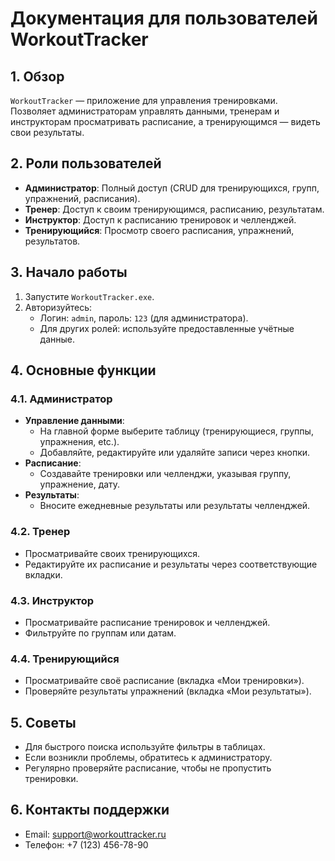 # Документация для пользователей WorkoutTracker

## 1. Обзор
`WorkoutTracker` — приложение для управления тренировками. Позволяет администраторам управлять данными, тренерам и инструкторам просматривать расписание, а тренирующимся — видеть свои результаты.

## 2. Роли пользователей
- **Администратор**: Полный доступ (CRUD для тренирующихся, групп, упражнений, расписания).
- **Тренер**: Доступ к своим тренирующимся, расписанию, результатам.
- **Инструктор**: Доступ к расписанию тренировок и челленджей.
- **Тренирующийся**: Просмотр своего расписания, упражнений, результатов.

## 3. Начало работы
1. Запустите `WorkoutTracker.exe`.
2. Авторизуйтесь:
   - Логин: `admin`, пароль: `123` (для администратора).
   - Для других ролей: используйте предоставленные учётные данные.

## 4. Основные функции
### 4.1. Администратор
- **Управление данными**:
  - На главной форме выберите таблицу (тренирующиеся, группы, упражнения, etc.).
  - Добавляйте, редактируйте или удаляйте записи через кнопки.
- **Расписание**:
  - Создавайте тренировки или челленджи, указывая группу, упражнение, дату.
- **Результаты**:
  - Вносите ежедневные результаты или результаты челленджей.

### 4.2. Тренер
- Просматривайте своих тренирующихся.
- Редактируйте их расписание и результаты через соответствующие вкладки.

### 4.3. Инструктор
- Просматривайте расписание тренировок и челленджей.
- Фильтруйте по группам или датам.

### 4.4. Тренирующийся
- Просматривайте своё расписание (вкладка «Мои тренировки»).
- Проверяйте результаты упражнений (вкладка «Мои результаты»).

## 5. Советы
- Для быстрого поиска используйте фильтры в таблицах.
- Если возникли проблемы, обратитесь к администратору.
- Регулярно проверяйте расписание, чтобы не пропустить тренировки.

## 6. Контакты поддержки
- Email: support@workouttracker.ru
- Телефон: +7 (123) 456-78-90